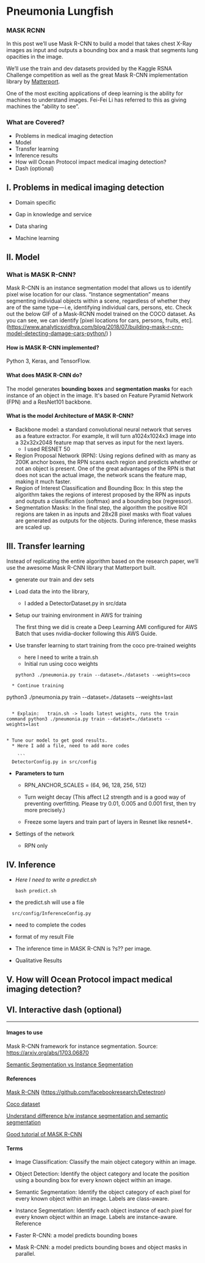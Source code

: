 

Pneumonia Lungfish
==============================================


### MASK RCNN

In this post we’ll use Mask R-CNN to build a model that takes chest X-Ray images as input and outputs a bounding box and a mask that segments lung opacities in the image.

We’ll use the train and dev datasets provided by the Kaggle RSNA Challenge competition as well as the great Mask R-CNN implementation library by [Matterport](https://github.com/matterport/Mask_RCNN).


One of the most exciting applications of deep learning is the ability for machines to understand images. Fei-Fei Li has referred to this as giving machines the “ability to see”.
### What are Covered?
* Problems in medical imaging detection
* Model
* Transfer learning
* Inference results
* How will Ocean Protocol impact medical imaging detection?
* Dash (optional)

## I. Problems in medical imaging detection
* Domain specific

* Gap in knowledge and service

* Data sharing

* Machine learning




## II. Model
### What is MASK R-CNN?
Mask R-CNN is an instance segmentation model that allows us to identify pixel wise location for our class. “Instance segmentation” means segmenting individual objects within a scene, regardless of whether they are of the same type — i.e, identifying individual cars, persons, etc. Check out the below GIF of a Mask-RCNN model trained on the COCO dataset. As you can see, we can identify [pixel locations for cars, persons, fruits, etc].(https://www.analyticsvidhya.com/blog/2018/07/building-mask-r-cnn-model-detecting-damage-cars-python/)
)

#### How is  MASK R-CNN implemented?
Python 3, Keras, and TensorFlow.
#### What does MASK R-CNN do?
The model generates **bounding boxes** and **segmentation masks** for each instance of an object in the image. It's based on Feature Pyramid Network (FPN) and a ResNet101 backbone.


#### What is the model Architecture of MASK R-CNN?
* Backbone model: a standard convolutional neural network that serves as a feature extractor. For example, it will turn a1024x1024x3 image into a 32x32x2048 feature map that serves as input for the next layers.
  * I used RESNET 50
* Region Proposal Network (RPN): Using regions defined with as many as 200K anchor boxes, the RPN scans each region and predicts whether or not an object is present. One of the great advantages of the RPN is that does not scan the actual image, the network scans the feature map, making it much faster.
* Region of Interest Classification and Bounding Box: In this step the algorithm takes the regions of interest proposed by the RPN as inputs and outputs a classification (softmax) and a bounding box (regressor).
* Segmentation Masks: In the final step, the algorithm the positive ROI regions are taken in as inputs and 28x28 pixel masks with float values are generated as outputs for the objects. During inference, these masks are scaled up.

## III. Transfer learning

Instead of replicating the entire algorithm based on the research paper, we’ll use the awesome Mask R-CNN library that Matterport built.

* generate our train and dev sets


* Load data the into the library,
  * I added a DetectorDataset.py in src/data


* Setup our training environment in AWS for training


  The first thing we did is create a Deep Learning AMI configured for AWS Batch that uses nvidia-docker following this AWS Guide.



* Use transfer learning to start training from the coco pre-trained weights
  * here I need to write a train.sh
  * Initial run using coco weights  
  ```  
  python3 ./pneumonia.py train --dataset=./datasets --weights=coco
```
  * Continue training  
```  
python3 ./pneumonia.py train --dataset=./datasets --weights=last
```

  * Explain:   train.sh -> loads latest weights, runs the train command python3 ./pneumonia.py train --dataset=./datasets --weights=last


* Tune our model to get good results.
  * Here I add a file, need to add more codes

    ```
  DetectorConfig.py in src/config
  ```
  * **Parameters to turn**

    * RPN_ANCHOR_SCALES = (64, 96, 128, 256, 512)  
    * Turn weight decay (This affect L2 strength and is a good way of preventing overfitting. Please try 0.01, 0.005 and 0.001 first, then try more precisely.)

    * Freeze some layers and train part of layers in Resnet like resnet4+.

  * Settings of the network
    * RPN only



## IV. Inference
* *Here I need to write a predict.sh*  
  ```
  bash predict.sh
  ```
* the predict.sh will use a file
```
  src/config/InferenceConfig.py
```

*  need to complete the codes
* format of my result File

* The inference time in MASK R-CNN is ?s?? per image.

* Qualitative Results

## V. How will Ocean Protocol impact medical imaging detection?


## VI. Interactive dash (optional)
---

#### Images to use

Mask R-CNN framework for instance segmentation. Source: https://arxiv.org/abs/1703.06870  

[Semantic Segmentation vs Instance Segmentation](https://towardsdatascience.com/review-deepmask-instance-segmentation-30327a072339)

#### References
[Mask R-CNN](https://arxiv.org/pdf/1703.06870.pdf)
(https://github.com/facebookresearch/Detectron)

[Coco dataset](http://mscoco.org/home/)

[Understand difference b/w instance segmentation and semantic segmentation](https://stackoverflow.com/questions/33947823/what-is-semantic-segmentation-compared-to-segmentation-and-scene-labeling)

[Good tutorial of MASK R-CNN](https://www.youtube.com/watch?v=UdZnhZrM2vQ&t=111s)

#### Terms
 * Image Classification: Classify the main object category within an image.

 * Object Detection: Identify the object category and locate the position using a bounding box for every known object within an image.

 * Semantic Segmentation: Identify the object category of each pixel for every known object within an image. Labels are class-aware.

 * Instance Segmentation: Identify each object instance of each pixel for every known object within an image. Labels are instance-aware.
 Reference


  * Faster R-CNN: a model predicts bounding boxes

  * Mask R-CNN: a model predicts bounding boxes and object masks in parallel.

